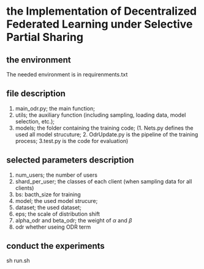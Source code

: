# the Implementation of Decentralized Federated Learning under Selective Partial Sharing

## the environment
The needed environment is in requirenments.txt

## file description
1. main_odr.py; the main function;
2. utils; the auxiliary function (including sampling, loading data, model selection, etc.);
3. models; the folder containing the training code; (1. Nets.py defines the used all model strucuture; 2. OdrUpdate.py is the pipeline of the training process; 3.test.py is the code for evaluation)

## selected parameters description
1. num_users; the number of users
2. shard_per_user; the classes of each client (when sampling data for all clients)
3. bs: bacth_size for training
4. model; the used model strucure;
5. dataset; the used dataset;
6. eps; the scale of distribution shift
7. alpha_odr and beta_odr; the weight of $\alpha$ and $\beta$
8. odr whether useing ODR term

## conduct the experiments
sh run.sh